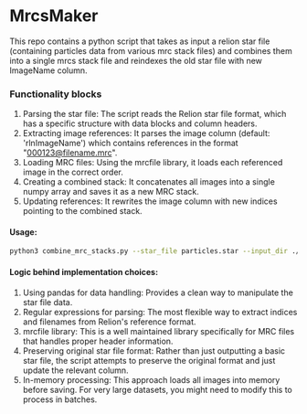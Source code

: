 # MrcsMaker
This repo contains a python script that takes as input a relion star file (containing particles data from various mrc stack files) and combines them into a single mrcs stack file and reindexes the old star file with new ImageName column.


### Functionality blocks
1. Parsing the star file: The script reads the Relion star file format, which has a specific structure with data blocks and column headers.
2. Extracting image references: It parses the image column (default: 'rlnImageName') which contains references in the format "000123@filename.mrc".
3. Loading MRC files: Using the mrcfile library, it loads each referenced image in the correct order.
4. Creating a combined stack: It concatenates all images into a single numpy array and saves it as a new MRC stack.
5. Updating references: It rewrites the image column with new indices pointing to the combined stack.

#### Usage:
```sh
python3 combine_mrc_stacks.py --star_file particles.star --input_dir ./mrc_files/ --output_stack combined.mrc --output_star updated.star
```

#### Logic behind implementation choices:
1. Using pandas for data handling: Provides a clean way to manipulate the star file data.
2. Regular expressions for parsing: The most flexible way to extract indices and filenames from Relion's reference format.
3. mrcfile library: This is a well maintained library specifically for MRC files that handles proper header information.
4. Preserving original star file format: Rather than just outputting a basic star file, the script attempts to preserve the original format and just update the relevant column.
5. In-memory processing: This approach loads all images into memory before saving. For very large datasets, you might need to modify this to process in batches.
